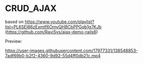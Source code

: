 
# CRUD_AJAX

based on https://www.youtube.com/playlist?list=PL6SEI86zExmtf6OmyQHBCbPPGqb1g7KJb (https://github.com/RaviSys/ajax-demo-rails6)


Preview:


https://user-images.githubusercontent.com/17977331/138548853-7adf69b0-b2f2-4360-9d92-55d4ff0db21c.mp4

